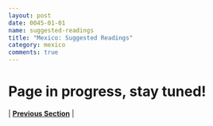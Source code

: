 ```yaml
---
layout: post
date: 0045-01-01
name: suggested-readings
title: "Mexico: Suggested Readings"
category: mexico
comments: true
---
```


# Page in progress, stay tuned!


| **[Previous Section]( https://neo-project.github.io/global-blockchain-compliance-hub//mexico/mexico-nullify-smart-contracts.html)** | 

